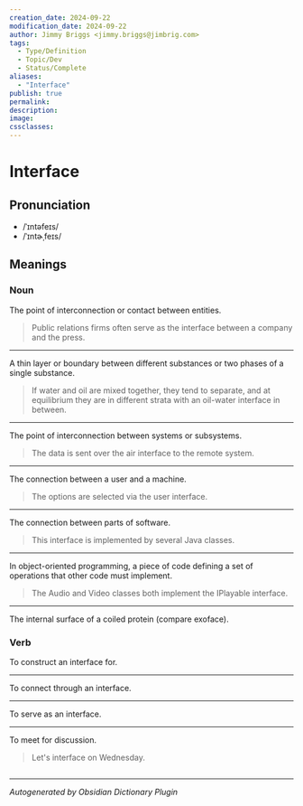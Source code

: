 ```yaml
---
creation_date: 2024-09-22
modification_date: 2024-09-22
author: Jimmy Briggs <jimmy.briggs@jimbrig.com>
tags:
  - Type/Definition
  - Topic/Dev
  - Status/Complete
aliases:
  - "Interface"
publish: true
permalink:
description:
image:
cssclasses:
---
```


# Interface

## Pronunciation

- /ˈɪntəfeɪs/
- /ˈɪntɚˌfeɪs/

## Meanings

### Noun

The point of interconnection or contact between entities.

> Public relations firms often serve as the interface between a company and the press.

---

A thin layer or boundary between different substances or two phases of a single substance.

> If water and oil are mixed together, they tend to separate, and at equilibrium they are in different strata with an oil-water interface in between.

---

The point of interconnection between systems or subsystems.

> The data is sent over the air interface to the remote system.

---

The connection between a user and a machine.

> The options are selected via the user interface.

---

The connection between parts of software.

> This interface is implemented by several Java classes.

---

In object-oriented programming, a piece of code defining a set of operations that other code must implement.

> The Audio and Video classes both implement the IPlayable interface.

---

The internal surface of a coiled protein (compare exoface).

### Verb

To construct an interface for.

---

To connect through an interface.

---

To serve as an interface.

---

To meet for discussion.

> Let's interface on Wednesday.



## 



***

*Autogenerated by Obsidian Dictionary Plugin*
